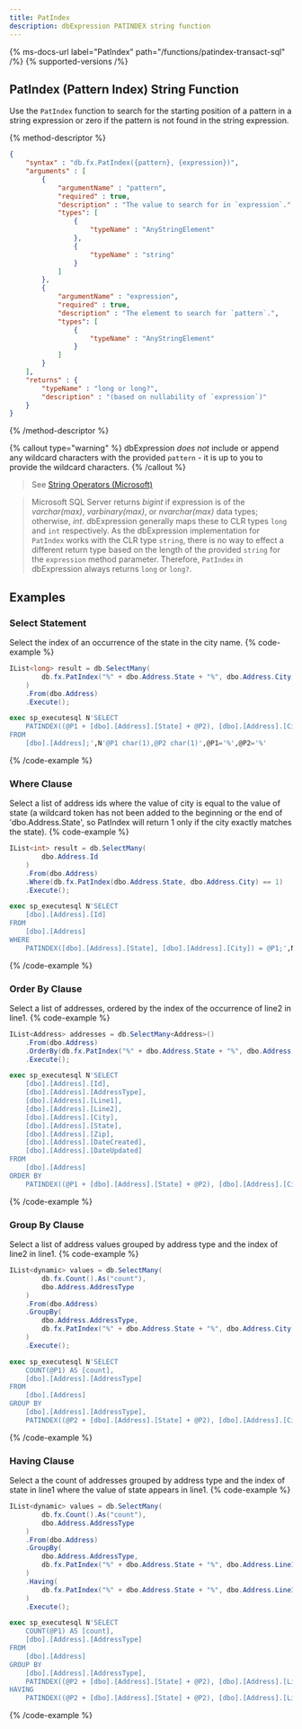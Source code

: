 ```yaml
---
title: PatIndex
description: dbExpression PATINDEX string function
---
```


{% ms-docs-url label="PatIndex" path="/functions/patindex-transact-sql" /%}
{% supported-versions /%}

## PatIndex (Pattern Index) String Function

Use the `PatIndex` function to search for the starting position of a pattern in a string expression or zero
if the pattern is not found in the string expression.

{% method-descriptor %}
```json
{
    "syntax" : "db.fx.PatIndex({pattern}, {expression})",
    "arguments" : [
        {
            "argumentName" : "pattern",
            "required" : true,
            "description" : "The value to search for in `expression`.",
            "types": [
                { 
                    "typeName" : "AnyStringElement"
                },
                { 
                    "typeName" : "string"
                }
            ]
        },
        {
            "argumentName" : "expression",
            "required" : true,
            "description" : "The element to search for `pattern`.",
            "types": [
                { 
                    "typeName" : "AnyStringElement"
                }
            ]
        }            
    ],
    "returns" : { 
        "typeName" : "long or long?", 
        "description" : "(based on nullability of `expression`)"
    }
}
```
{% /method-descriptor %}

{% callout type="warning" %}
dbExpression *does not* include or append any wildcard characters with the provided `pattern` - it is up to you to provide the wildcard characters.
{% /callout %}

> See [String Operators (Microsoft)](https://learn.microsoft.com/en-us/sql/t-sql/language-elements/string-operators-transact-sql)

> Microsoft SQL Server returns *bigint* if expression is of the *varchar(max)*, *varbinary(max)*, or *nvarchar(max)* data types; otherwise, *int*. 
dbExpression generally maps these to CLR types `long` and `int` respectively. As the dbExpression implementation for `PatIndex` works 
with the CLR type `string`, there is no way to effect a different return type based on the length of the 
provided `string` for the `expression` method parameter. Therefore, `PatIndex` in dbExpression always returns `long` or `long?`.

## Examples
### Select Statement
Select the index of an occurrence of the state in the city name.
{% code-example %}
```csharp
IList<long> result = db.SelectMany(
		db.fx.PatIndex("%" + dbo.Address.State + "%", dbo.Address.City)
	)
	.From(dbo.Address)
	.Execute();
```
```sql
exec sp_executesql N'SELECT
	PATINDEX((@P1 + [dbo].[Address].[State] + @P2), [dbo].[Address].[City])
FROM
	[dbo].[Address];',N'@P1 char(1),@P2 char(1)',@P1='%',@P2='%'
```
{% /code-example %}

### Where Clause
Select a list of address ids where the value of city is equal to the value of state
(a wildcard token has not been added to the beginning or the end of 'dbo.Address.State',
so PatIndex will return 1 only if the city exactly matches the state).
{% code-example %}
```csharp
IList<int> result = db.SelectMany(
		dbo.Address.Id
	)
	.From(dbo.Address)
	.Where(db.fx.PatIndex(dbo.Address.State, dbo.Address.City) == 1)
	.Execute();
```
```sql
exec sp_executesql N'SELECT
	[dbo].[Address].[Id]
FROM
	[dbo].[Address]
WHERE
	PATINDEX([dbo].[Address].[State], [dbo].[Address].[City]) = @P1;',N'@P1 bigint',@P1=1
```
{% /code-example %}

### Order By Clause
Select a list of addresses, ordered by the index of the occurrence of line2 in line1.
{% code-example %}
```csharp
IList<Address> addresses = db.SelectMany<Address>()
    .From(dbo.Address)
    .OrderBy(db.fx.PatIndex("%" + dbo.Address.State + "%", dbo.Address.City))
    .Execute();
```
```sql
exec sp_executesql N'SELECT
	[dbo].[Address].[Id],
	[dbo].[Address].[AddressType],
	[dbo].[Address].[Line1],
	[dbo].[Address].[Line2],
	[dbo].[Address].[City],
	[dbo].[Address].[State],
	[dbo].[Address].[Zip],
	[dbo].[Address].[DateCreated],
	[dbo].[Address].[DateUpdated]
FROM
	[dbo].[Address]
ORDER BY
	PATINDEX((@P1 + [dbo].[Address].[State] + @P2), [dbo].[Address].[City]) ASC;',N'@P1 char(1),@P2 char(1)',@P1='%',@P2='%'
```
{% /code-example %}

### Group By Clause
Select a list of address values grouped by address type and the index of line2 in line1.
{% code-example %}
```csharp
IList<dynamic> values = db.SelectMany(
		db.fx.Count().As("count"),
		dbo.Address.AddressType
	)
	.From(dbo.Address)
	.GroupBy(
		dbo.Address.AddressType,
		db.fx.PatIndex("%" + dbo.Address.State + "%", dbo.Address.City)
	)
	.Execute();
```
```sql
exec sp_executesql N'SELECT
	COUNT(@P1) AS [count],
	[dbo].[Address].[AddressType]
FROM
	[dbo].[Address]
GROUP BY
	[dbo].[Address].[AddressType],
	PATINDEX((@P2 + [dbo].[Address].[State] + @P2), [dbo].[Address].[City]);',N'@P1 nchar(1),@P2 char(1)',@P1=N'*',@P2='%'
```
{% /code-example %}

### Having Clause
Select a the count of addresses grouped by address type and the index of state in line1 where the value of state appears in line1.
{% code-example %}
```csharp
IList<dynamic> values = db.SelectMany(
		db.fx.Count().As("count"),
		dbo.Address.AddressType
	)
	.From(dbo.Address)
	.GroupBy(
		dbo.Address.AddressType,
		db.fx.PatIndex("%" + dbo.Address.State + "%", dbo.Address.Line1)
	)
	.Having(
		db.fx.PatIndex("%" + dbo.Address.State + "%", dbo.Address.Line1) > 0
	)
	.Execute();
```
```sql
exec sp_executesql N'SELECT
	COUNT(@P1) AS [count],
	[dbo].[Address].[AddressType]
FROM
	[dbo].[Address]
GROUP BY
	[dbo].[Address].[AddressType],
	PATINDEX((@P2 + [dbo].[Address].[State] + @P2), [dbo].[Address].[Line1])
HAVING
	PATINDEX((@P2 + [dbo].[Address].[State] + @P2), [dbo].[Address].[Line1]) > @P3;',N'@P1 nchar(1),@P2 char(1),@P3 bigint',@P1=N'*',@P2='%',@P3=0
```
{% /code-example %}


